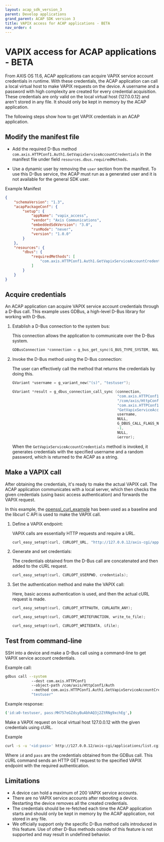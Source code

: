 ```yaml
---
layout: acap_sdk_version_3
parent: Develop applications
grand_parent: ACAP SDK version 3
title: VAPIX access for ACAP applications - BETA
nav_order: 4
---
```

# VAPIX access for ACAP applications - BETA

From AXIS OS 11.6, ACAP applications can acquire VAPIX service account credentials in runtime. With these credentials, the ACAP application can call a local virtual host to make VAPIX requests on the device. A username and a password with high complexity are created for every credential acquisition. These credentials are only valid on the local virtual host (127.0.0.12) and aren't stored in any file. It should only be kept in memory by the ACAP application.

The following steps show how to get VAPIX credentials in an ACAP application.

## Modify the manifest file

- Add the required D-Bus method `com.axis.HTTPConf1.Auth1.GetVapixServiceAccountCredentials` in the manifest file under field `resources.dbus.requiredMethods`.

- Use a dynamic user by removing the `user` section from the manifest. To use this D-Bus service, the ACAP must run as a generated user and it is not available for the general SDK user.

Example Manifest

```json
{
    "schemaVersion": "1.3",
    "acapPackageConf": {
        "setup": {
            "appName": "vapix_access",
            "vendor": "Axis Communications",
            "embeddedSdkVersion": "3.0",
            "runMode": "never",
            "version": "1.0.0"
        }
    },
    "resources": {
        "dbus": {
            "requiredMethods": [
                "com.axis.HTTPConf1.Auth1.GetVapixServiceAccountCredentials"
            ]
        }
    }
}
```

## Acquire credentials

An ACAP application can acquire VAPIX service account credentials through a D-Bus call. This example uses GDBus, a high-level D-Bus library for working with D-Bus.

1. Establish a D-Bus connection to the system bus:

    This connection allows the application to communicate over the D-Bus system.

    ```c
    GDBusConnection *connection = g_bus_get_sync(G_BUS_TYPE_SYSTEM, NULL, &error);
    ```

2. Invoke the D-Bus method using the D-Bus connection:

    The user can effectively call the method that returns the credentials by doing this.

    ```c
    GVariant *username = g_variant_new("(s)", "testuser");

    GVariant *result = g_dbus_connection_call_sync (connection,
                                                    "com.axis.HTTPConf1",
                                                    "/com/axis/HttpConf1/Auth",
                                                    "com.axis.HTTPConf1.Auth1",
                                                    "GetVapixServiceAccountCredentials",
                                                    username,
                                                    NULL,
                                                    G_DBUS_CALL_FLAGS_NONE,
                                                    -1,
                                                    NULL,
                                                    &error);
    ```

    When the `GetVapixServiceAccountCredentials` method is invoked, it generates credentials with the specified username and a random password, which is returned to the ACAP as a string.

## Make a VAPIX call

After obtaining the credentials, it's ready to make the actual VAPIX call. The ACAP application communicates with a local server, which then checks the given credentials (using basic access authentication) and forwards the VAPIX request.

In this example, the [openssl_curl_example](https://github.com/AxisCommunications/acap3-examples/tree/main/utility-libraries/openssl_curl_example) has been used as a baseline and the libcurl C API is used to make the VAPIX call.

1. Define a VAPIX endpoint:

    VAPIX calls are essentially HTTP requests and require a URL.

    ```c
    curl_easy_setopt(curl, CURLOPT_URL, "http://127.0.0.12/axis-cgi/applications/list.cgi");
    ```

2. Generate and set credentials:

    The credentials obtained from the D-Bus call are concatenated and then added to the cURL request.

    ```c
    curl_easy_setopt(curl, CURLOPT_USERPWD, credentials);
    ```

3. Set the authentication method and make the VAPIX call:

    Here, basic access authentication is used, and then the actual cURL request is made.

    ```c
    curl_easy_setopt(curl, CURLOPT_HTTPAUTH, CURLAUTH_ANY);

    curl_easy_setopt(curl, CURLOPT_WRITEFUNCTION, write_to_file);

    curl_easy_setopt(curl, CURLOPT_WRITEDATA, &file);
    ```

## Test from command-line

SSH into a device and make a D-Bus call using a command-line to get VAPIX service account credentials.

Example call:

```bash
gdbus call --system
            --dest com.axis.HTTPConf1
            --object-path /com/axis/HttpConf1/Auth
            --method com.axis.HTTPConf1.Auth1.GetVapixServiceAccountCredentials
            "testuser"
```

Example response:

```bash
('id:a0-testuser, pass:MH757eGZdsyBuAbhAQ3j2ZtRNg9xchEg',)
```

Make a VAPIX request on local virtual host 127.0.0.12 with the given credentials using cURL.

Example

```bash
curl -s -u '<id:pass>' http://127.0.0.12/axis-cgi/applications/list.cgi
```

Where `id` and `pass` are the credentials obtained from the GDBus call. This cURL command sends an HTTP GET request to the specified VAPIX endpoint with the required authentication.

## Limitations

- A device can hold a maximum of 200 VAPIX service accounts.
- There are no VAPIX service accounts after rebooting a device. Restarting the device removes all the created credentials.
- The credentials should be re-fetched each time the ACAP application starts and should only be kept in memory by the ACAP application, not stored in any file.
- We officially support only the specific D-Bus method calls introduced in this feature. Use of other D-Bus methods outside of this feature is not supported and may result in undefined behavior.
